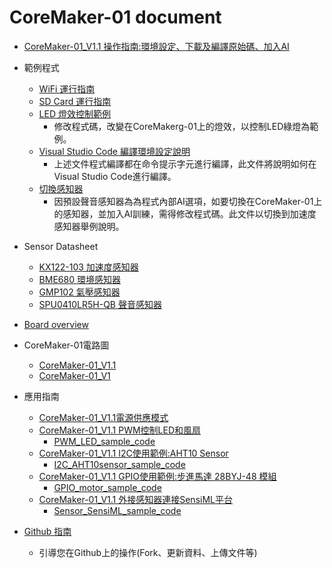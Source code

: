 
CoreMaker-01 document
=====================

- [CoreMaker-01_V1.1 操作指南:環境設定、下載及編譯原始碼、加入AI](./coremaker%E6%93%8D%E4%BD%9C%E6%8C%87%E5%8D%97_V1.1.pdf)
- 範例程式
    - [WiFi 運行指南](./CoreMaker-01%20wifi%20%E9%81%8B%E8%A1%8C%E6%8C%87%E5%8D%97.pdf)
    - [SD Card 運行指南](./CoreMaker-01%20Sd%20card%E9%81%8B%E8%A1%8C%E6%8C%87%E5%8D%97.pdf)
    - [LED 燈效控制範例](./CoreMaker-01%20LED%E7%87%88%E6%95%88%E6%8E%A7%E5%88%B6.pdf)
        * 修改程式碼，改變在CoreMakerg-01上的燈效，以控制LED綠燈為範例。
    - [Visual Studio Code 編譯環境設定說明](./CoreMaker-01%20Visual%20Studio%20Code%20%E7%B7%A8%E8%AD%AF%E7%92%B0%E5%A2%83%E8%A8%AD%E5%AE%9A%E8%AA%AA%E6%98%8E.pdf)
        * 上述文件程式編譯都在命令提示字元進行編譯，此文件將說明如何在Visual Studio Code進行編譯。
    - [切換感知器](./CoreMaker-01%20%E5%88%87%E6%8F%9B%E6%84%9F%E7%9F%A5%E5%99%A8.pdf)
        * 因預設聲音感知器為為程式內部AI選項，如要切換在CoreMaker-01上的感知器，並加入AI訓練，需得修改程式碼。此文件以切換到加速度感知器舉例說明。
- Sensor Datasheet
    - [KX122-103 加速度感知器](./KX122-1037-Specifications-Rev-6.0.pdf)
    - [BME680 環境感知器](https://pdf1.alldatasheet.com/datasheet-pdf/view/1132061/BOSCH/BME680.html)
    - [GMP102 氣壓感知器](https://github.com/GlobalMEMS/Datasheets/blob/master/GMP102%E6%95%B0%E6%8D%AE%E6%89%8B%E5%86%8CV1.3.pdf)
    - [SPU0410LR5H-QB 聲音感知器](https://media.digikey.com/pdf/Data%20Sheets/Knowles%20Acoustics%20PDFs/SPU0410LR5H-QB_RevH_3-27-13.pdf)
- [Board overview](./board_top_view.png)

- CoreMaker-01電路圖
    - [CoreMaker-01_V1.1](./coremaker-01_V1.1(220216).pdf)
    - [CoreMaker-01_V1](./Schematic_coremaker-01_V1(211213).pdf)
- 應用指南
    - [CoreMaker-01_V1.1電源供應模式](./coremaker-01%E9%9B%BB%E6%BA%90%E4%BE%9B%E6%87%89%E6%A8%A1%E5%BC%8F.pdf)
    - [CoreMaker-01_V1.1 PWM控制LED和風扇](./CoreMaker-01_V1.1%20PWM_LED.pdf)
        * [PWM_LED_sample_code](./SDK/PWM_sample%20code)
    - [CoreMaker-01_V1.1 I2C使用範例:AHT10 Sensor](./CoreMaker%20i2c%20%E7%AF%84%E4%BE%8B.pdf)
        * [I2C_AHT10sensor_sample_code](./SDK/I2C_AHT10_sample%20code)
    - [CoreMaker-01_V1.1 GPIO使用範例:步進馬達 28BYJ-48 模組](./CoreMaker-01%20%20%E5%AE%9A%E7%BE%A9GPIO%E4%BD%BF%E7%94%A8%E7%AF%84%E4%BE%8B%E6%AD%A5%E9%80%B2%E9%A6%AC%E9%81%94.pdf)
        * [GPIO_motor_sample_code](./SDK/GPIO_motor%20sample%20code)
    - [CoreMaker-01_V1.1 外接感知器連接SensiML平台](./CoreMaker-01%20%E5%A4%96%E6%8E%A5sensor%E8%87%B3AI.pdf)
        * [Sensor_SensiML_sample_code](./SDK/Sensor_Sensiml_sample%20code)
- [Github 指南](./CoreMaker-01%20github.pdf)
    - 引導您在Github上的操作(Fork、更新資料、上傳文件等)
